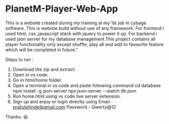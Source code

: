 # PlanetM-Player-Web-App
This is a website created during my training at my 1st job in cybage software. This is webiste build without use of any framework. For frontend i used html, css ,javascript stack with jquery to power it up. For backend i used json server for my database management.This project contains all player functionality only except shuffle, play all and add to favourite feature which will be completed in future."

Steps to run :
1. Download the zip and extract.
2. Open in vs code.
3. Go in html/home folder.
4. Open a terminal in vs code and paste following command
   cd database
  npm install -g json-server
  npx json-server --watch db.json
5. Run home.html using vs code live server extension.
6. Sign up and enjoy or login directly using
   Email - prafulshinde@gmail.com
   Password - Qwerty@12

Thanks.
😃
